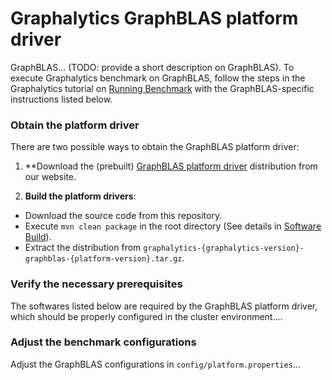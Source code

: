 # Graphalytics GraphBLAS platform driver

GraphBLAS... (TODO: provide a short description on GraphBLAS). To execute Graphalytics benchmark on GraphBLAS, follow the steps in the Graphalytics tutorial on [Running Benchmark](https://github.com/ldbc/ldbc_graphalytics/wiki/Manual%3A-Running-Benchmark) with the GraphBLAS-specific instructions listed below.

### Obtain the platform driver
There are two possible ways to obtain the GraphBLAS platform driver:

 1. **Download the (prebuilt) [GraphBLAS platform driver](http://graphalytics.site/dist/stable/) distribution from our website.

 2. **Build the platform drivers**: 
  - Download the source code from this repository.
  - Execute `mvn clean package` in the root directory (See details in [Software Build](https://github.com/ldbc/ldbc_graphalytics/wiki/Documentation:-Software-Build)).
  - Extract the distribution from  `graphalytics-{graphalytics-version}-graphblas-{platform-version}.tar.gz`.

### Verify the necessary prerequisites
The softwares listed below are required by the GraphBLAS platform driver, which should be properly configured in the cluster environment....

### Adjust the benchmark configurations
Adjust the GraphBLAS configurations in `config/platform.properties`...

